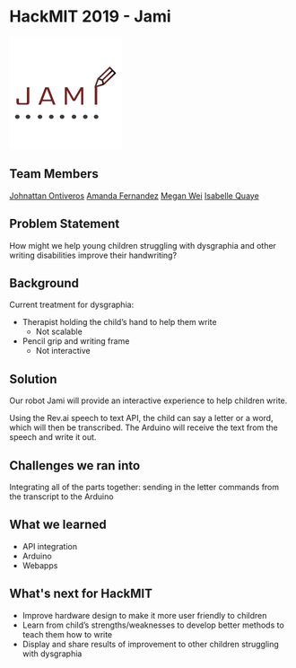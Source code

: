 # HackMIT 2019 - Jami

![Jami](https://github.com/weimegan/HackMIT/blob/master/jami.png)

## Team Members
[Johnattan Ontiveros](https://github.com/JohnOnt)
[Amanda Fernandez](https://github.com/amandaf1729)
[Megan Wei](https://github.com/weimegan)
[Isabelle Quaye](https://github.com/isabellequaye)

## Problem Statement
How might we help young children struggling with dysgraphia and other writing disabilities improve their handwriting?

## Background
Current treatment for dysgraphia:
* Therapist holding the child’s hand to help them write
  * Not scalable
* Pencil grip and writing frame
  * Not interactive

## Solution
Our robot Jami will provide an interactive experience to help children write.

Using the Rev.ai speech to text API, the child can say a letter or a word, which will then be transcribed. The Arduino will receive the text from the speech and write it out.

## Challenges we ran into
Integrating all of the parts together: sending in the letter commands from the transcript to the Arduino

## What we learned
* API integration
* Arduino
* Webapps

## What's next for HackMIT
* Improve hardware design to make it more user friendly to children
* Learn from child’s strengths/weaknesses to develop better methods to teach them how to write
* Display and share results of improvement to other children struggling with dysgraphia

